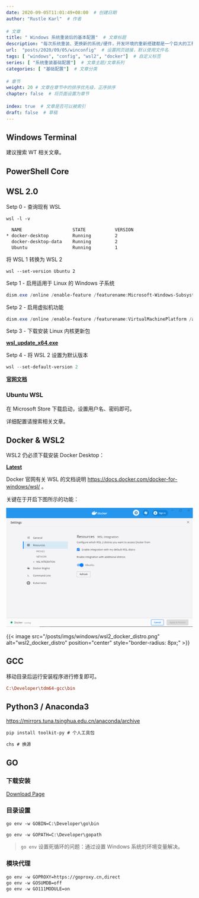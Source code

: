 ```yaml
---
date: 2020-09-05T11:01:49+08:00  # 创建日期
author: "Rustle Karl"  # 作者

# 文章
title: " Windows 系统重装后的基本配置"  # 文章标题
description: "每次系统重装、更换新的系统/硬件，开发环境的重新搭建都是一个巨大的工程"
url:  "posts/2020/09/05/winconfig"  # 设置网页链接，默认使用文件名
tags: [ "windows", "config", "wsl2", "docker"]  # 自定义标签
series: [ "系统重装基础配置"]  # 文章主题/文章系列
categories: [ "基础配置"]  # 文章分类

# 章节
weight: 20 # 文章在章节中的排序优先级，正序排序
chapter: false  # 将页面设置为章节

index: true  # 文章是否可以被索引
draft: false  # 草稿
---
```


## Windows Terminal

建议搜索 WT 相关文章。

## PowerShell Core

## WSL 2.0

Setp 0 - 查询现有 WSL

```shell
wsl -l -v
```

```shell
  NAME                   STATE           VERSION
* docker-desktop         Running         2
  docker-desktop-data    Running         2
  Ubuntu                 Running         1
```

将 WSL 1 转换为 WSL 2

```shell
wsl --set-version Ubuntu 2
```

Setp 1 - 启用适用于 Linux 的 Windows 子系统

```powershell
dism.exe /online /enable-feature /featurename:Microsoft-Windows-Subsystem-Linux /all /norestart
```

Setp 2 - 启用虚拟机功能

```powershell
dism.exe /online /enable-feature /featurename:VirtualMachinePlatform /all /norestart
```

Setp 3 - 下载安装 Linux 内核更新包

**[wsl_update_x64.exe](https://wslstorestorage.blob.core.windows.net/wslblob/wsl_update_x64.msi)**

Setp 4 - 将 WSL 2 设置为默认版本

```powershell
wsl --set-default-version 2
```

**[官网文档](https://docs.microsoft.com/zh-cn/windows/wsl/install-win10)**

### Ubuntu WSL

在 Microsoft Store 下载启动，设置用户名、密码即可。

详细配置请搜索相关文章。

## Docker & WSL2

WSL2 仍必须下载安装 Docker Desktop：

**[Latest](https://download.docker.com/win/stable/Docker%20Desktop%20Installer.exe)**

Docker 官网有关 WSL 的文档说明 https://docs.docker.com/docker-for-windows/wsl/ 。

关键在于开启下图所示的功能：

![](imgs/wsl2_docker_distro.png)

{{< image src="/posts/imgs/windows/wsl2_docker_distro.png" alt="wsl2_docker_distro" position="center" style="border-radius: 8px;" >}}

## GCC

移动目录后运行安装程序进行修复即可。

```ini
C:\Developer\tdm64-gcc\bin
```

## Python3 / Anaconda3

https://mirrors.tuna.tsinghua.edu.cn/anaconda/archive

```shell
pip install toolkit-py # 个人工具包
```

```shell
chs # 换源
```

## GO

### 下载安装

[Download Page](https://studygolang.com/dl)

### 目录设置

```shell
go env -w GOBIN=C:\Developer\go\bin
```

```shell
go env -w GOPATH=C:\Developer\gopath
```

> `go env` 设置死循环的问题：通过设置 Windows 系统的环境变量解决。

### 模块代理

```shell
go env -w GOPROXY=https://goproxy.cn,direct
go env -w GOSUMDB=off
go env -w GO111MODULE=on
```

```shell

```

```shell

```

```shell

```

```shell

```

```shell

```

```shell

```

```shell

```
